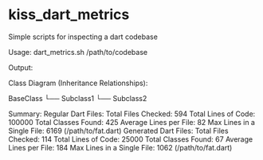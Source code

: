 # kiss_dart_metrics
Simple scripts for inspecting a dart codebase

Usage:
dart_metrics.sh /path/to/codebase


Output:

Class Diagram (Inheritance Relationships):

BaseClass
  └── Subclass1
  └── Subclass2

Summary:
Regular Dart Files:
  Total Files Checked: 594
  Total Lines of Code: 100000
  Total Classes Found: 425
  Average Lines per File: 82
  Max Lines in a Single File:     6169 (/path/to/fat.dart)
Generated Dart Files:
  Total Files Checked: 114
  Total Lines of Code: 25000
  Total Classes Found: 67
  Average Lines per File: 184
  Max Lines in a Single File:     1062 (/path/to/fat.dart)
